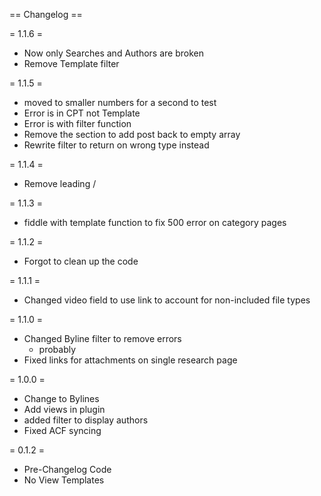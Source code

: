 == Changelog ==

= 1.1.6 =
* Now only Searches and Authors are broken
* Remove Template filter

= 1.1.5 =
* moved to smaller numbers for a second to test
* Error is in CPT not Template
* Error is with filter function
* Remove the section to add post back to empty array
* Rewrite filter to return on wrong type instead

= 1.1.4 =
* Remove leading /

= 1.1.3 =
* fiddle with template function to fix 500 error on category pages

= 1.1.2 =
* Forgot to clean up the code

= 1.1.1 =
* Changed video field to use link to account for non-included file types

= 1.1.0 =
* Changed Byline filter to remove errors
	* probably
* Fixed links for attachments on single research page

= 1.0.0 =
* Change to Bylines
* Add views in plugin
* added filter to display authors
* Fixed ACF syncing

= 0.1.2 =
* Pre-Changelog Code
* No View Templates
